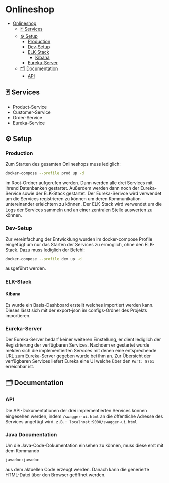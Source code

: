# Onlineshop

- [Onlineshop](#onlineshop)
  - [🃏 Services](#-services)
  - [⚙️ Setup](#️-setup)
    - [Production](#production)
    - [Dev-Setup](#dev-setup)
    - [ELK-Stack](#elk-stack)
      - [Kibana](#kibana)
    - [Eureka-Server](#eureka-server)
  - [🗂 Documentation](#-documentation)
    - [API](#api)

## 🃏 Services

-   Product-Service
-   Customer-Service
-   Order-Service
-   Eureka-Service

## ⚙️ Setup

### Production

Zum Starten des gesamten Onlineshops muss lediglich:

```bash
docker-compose --profile prod up -d
```

im Root-Ordner aufgerufen werden. Dann werden alle drei Services mit ihrend Datenbanken gestartet.
Außerdem werden dann noch der Eureka-Service sowie der ELK-Stack gestartet.
Der Eureka-Serivce wird verwendet um die Services registrieren zu können um deren Kommunikation
untereinander erleichtern zu können. Der ELK-Stack wird verwendet um die Logs der Services sammeln
und an einer zentralen Stelle auswerten zu können.

### Dev-Setup

Zur vereinfachung der Entwicklung wurden im docker-compose Profile eingefügt um nur das Starten der Services
zu ermöglich, ohne den ELK-Stack. Dazu muss lediglich der Befehl:

```bash
docker-compose --profile dev up -d
```

ausgeführt werden.

### ELK-Stack

#### Kibana
Es wurde ein Basis-Dashboard erstellt welches importiert werden kann. Dieses lässt sich mit der export-json im
configs-Ordner des Projekts importieren.

### Eureka-Server
Der Eureka-Server bedarf keiner weiteren Einstellung, er dient lediglich der Registrierung der verfügbaren Services.
Nachdem er gestartet wurde melden sich die implementierten Services mit denen eine entsprechende URL zum Eureka-Server
gegeben wurde bei ihm an. Zur Übersicht der verfügbaren Services liefert Eureka eine UI welche über den ``Port: 8761``
erreichbar ist.


## 🗂 Documentation

### API

Die API-Dokumentationen der drei implementierten Services können eingesehen werden, indem ``/swagger-ui.html`` an die
öffentliche Adresse des Services angefügt wird.
`z.B.: localhost:9000/swagger-ui.html`

### Java Documentation
Um die Java-Code-Dokumentation einsehen zu können, muss diese erst mit dem Kommando

```bash
javadoc:javadoc
```

aus dem aktuellen Code erzeugt werden. Danach kann die generierte HTML-Datei über den Browser geöffnet werden.

